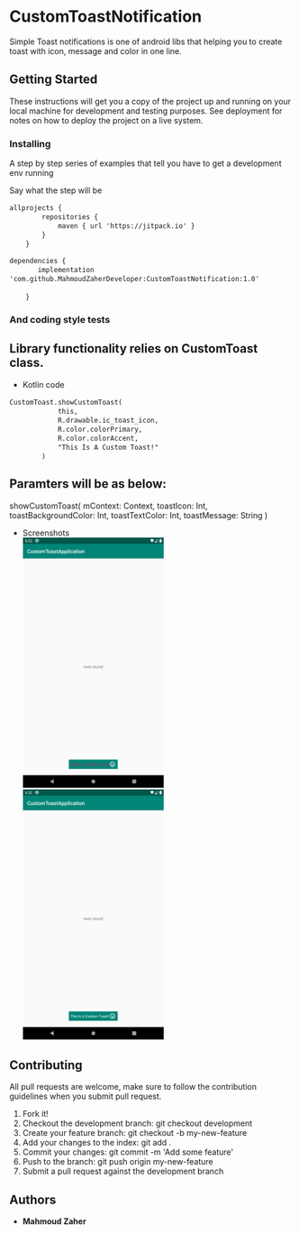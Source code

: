 # CustomToastNotification
Simple Toast notifications is one of android libs that helping you to create toast with icon, message and color in one line.


## Getting Started

These instructions will get you a copy of the project up and running on your local machine for development and testing purposes. See deployment for notes on how to deploy the project on a live system.



### Installing

A step by step series of examples that tell you have to get a development env running

Say what the step will be

```
allprojects {
		repositories {
			maven { url 'https://jitpack.io' }
		}
	}
```

```
dependencies {
	   implementation 'com.github.MahmoudZaherDeveloper:CustomToastNotification:1.0'

	}
```




### And coding style tests

## Library functionality relies on CustomToast class.

* Kotlin code 
```
CustomToast.showCustomToast(
            this,
            R.drawable.ic_toast_icon,
            R.color.colorPrimary,
            R.color.colorAccent,
            "This Is A Custom Toast!"
        )
 ```      
 ## Paramters will be as below:
 showCustomToast(
             mContext: Context,
             toastIcon: Int,
             toastBackgroundColor: Int,
             toastTextColor: Int,
             toastMessage: String
         )


* Screenshots  
<img src="screenshots/Screenshot_1581368886.png" width="250"/><img src="screenshots/Screenshot_1581369167.png" width="250"/> 

## Contributing
All pull requests are welcome, make sure to follow the contribution guidelines when you submit pull request.

1. Fork it!
2. Checkout the development branch: git checkout development
3. Create your feature branch: git checkout -b my-new-feature
4. Add your changes to the index: git add .
5. Commit your changes: git commit -m 'Add some feature'
6. Push to the branch: git push origin my-new-feature
7. Submit a pull request against the development branch

## Authors

* **Mahmoud Zaher** 

